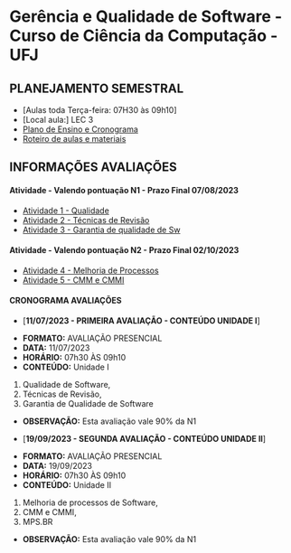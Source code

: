 # Gerência e Qualidade de Software - Curso de Ciência da Computação - UFJ

## PLANEJAMENTO SEMESTRAL 

- [Aulas toda Terça-feira: 07H30 às 09h10]
- [Local aula:] LEC 3 
- [Plano de Ensino e Cronograma](documentos/plano_ensino_gerencia_2023_1.pdf)
- [Roteiro de aulas e materiais](documentos/roteiro.md)

##  INFORMAÇÕES AVALIAÇÕES
####  Atividade - Valendo pontuação N1 - Prazo Final 07/08/2023

- [Atividade 1 - Qualidade](https://forms.gle/V5om71iBHgZ4QbWk7)
- [Atividade 2 - Técnicas de Revisão](https://forms.gle/RbE4gpw6oChZhn1C6)
- [Atividade 3 - Garantia de qualidade de Sw](https://forms.gle/rz7upsqropi1VZXY7)

####  Atividade - Valendo pontuação N2 - Prazo Final 02/10/2023
- [Atividade 4 - Melhoria de Processos](https://forms.gle/B3RdGxjgaaHxzgX96)
- [Atividade 5 - CMM e CMMI](https://forms.gle/E1C4i5E81SRj8pNh7)


####  CRONOGRAMA AVALIAÇÕES

- [**11/07/2023 - PRIMEIRA AVALIAÇÃO - CONTEÚDO UNIDADE I**]
* **FORMATO:** AVALIAÇÃO PRESENCIAL
* **DATA:** 11/07/2023
* **HORÁRIO:** 07h30 ÀS 09h10
* **CONTEÚDO:** Unidade I
1. Qualidade de Software, 
2. Técnicas de Revisão, 
3. Garantia de Qualidade de Software
* **OBSERVAÇÃO:** Esta avaliação vale 90% da N1


- [**19/09/2023 - SEGUNDA AVALIAÇÃO - CONTEÚDO UNIDADE II**]
* **FORMATO:** AVALIAÇÃO PRESENCIAL
* **DATA:** 19/09/2023
* **HORÁRIO:** 07h30 ÀS 09h10
* **CONTEÚDO:** Unidade II
1. Melhoria de processos de Software, 
2. CMM e CMMI, 
3. MPS.BR
* **OBSERVAÇÃO:** Esta avaliação vale 90% da N1

